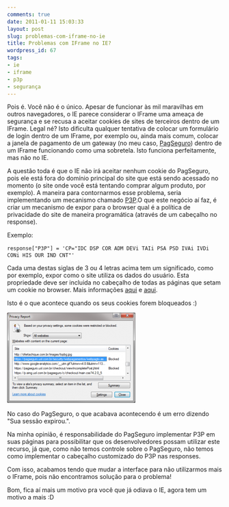 ```yaml
---
comments: true
date: 2011-01-11 15:03:33
layout: post
slug: problemas-com-iframe-no-ie
title: Problemas com IFrame no IE?
wordpress_id: 67
tags:
- ie
- iframe
- p3p
- segurança
---
```


Pois é. Você não é o único. Apesar de funcionar às mil maravilhas em outros navegadores, o IE parece considerar o IFrame uma ameaça de segurança e se recusa a aceitar cookies de sites de terceiros dentro de um IFrame. Legal né? Isto dificulta qualquer tentativa de colocar um formulário de login dentro de um IFrame, por exemplo ou, ainda mais comum, colocar a janela de pagamento de um gateway (no meu caso, [PagSeguro](https://pagseguro.uol.com.br/)) dentro de um IFrame funcionando como uma sobretela. Isto funciona perfeitamente, mas não no IE.

A questão toda é que o IE não irá aceitar nenhum cookie do PagSeguro, pois ele está fora do domínio principal do site que está sendo acessado no momento (o site onde você está tentando comprar algum produto, por exemplo). A maneira para contornarmos esse problema, seria implementando um mecanismo chamado [P3P](http://www.w3.org/P3P/).O que este negócio aí faz, é criar um mecanismo de expor para o browser qual é a política de privacidade do site de maneira programática (através de um cabeçalho no response).

Exemplo:


    response["P3P"] = 'CP="IDC DSP COR ADM DEVi TAIi PSA PSD IVAi IVDi CONi HIS OUR IND CNT"'


Cada uma destas siglas de 3 ou 4 letras acima tem um significado, como por exemplo, expor como o site utiliza os dados do usuário. Esta propriedade deve ser incluida no cabeçalho de todas as páginas que setam um cookie no browser. Mais informações [aqui](http://stackoverflow.com/questions/389456/cookie-blocked-not-saved-in-iframe-in-internet-explorer) e [aqui](http://adamyoung.net/IE-Blocking-iFrame-Cookies).

Isto é o que acontece quando os seus cookies forem bloqueados :)

[![](/images/2011/01/p3p-300x211.png)](/images/2011/01/p3p.png)

No caso do PagSeguro, o que acabava acontecendo é um erro dizendo "Sua sessão expirou.".

Na minha opinião, é responsabilidade do PagSeguro implementar P3P em suas páginas para possibilitar que os desenvolvedores possam utilizar este recurso, já que, como não temos controle sobre o PagSeguro, não temos como implementar o cabeçalho customizado do P3P nas responses.

Com isso, acabamos tendo que mudar a interface para não utilizarmos mais o IFrame, pois não encontramos solução para o problema!

Bom, fica aí mais um motivo pra você que já odiava o IE, agora tem um motivo a mais :D
